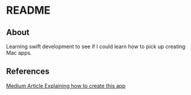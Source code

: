 # README

## About

Learning swift development to see if I could learn how to pick up creating Mac apps.

## References

[Medium Article Explaining how to create this app](https://medium.com/@acwrightdesign/creating-a-macos-menu-bar-application-using-swiftui-54572a5d5f87)
